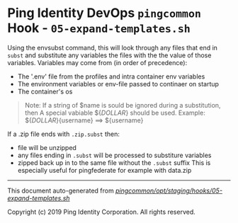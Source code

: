 
# Ping Identity DevOps `pingcommon` Hook - `05-expand-templates.sh`
 Using the envsubst command, this will look through any files that end in 
 `subst` and substitute any variables the files with the the value of those
 variables.
 Variables may come from (in order of precedence):
  - The '.env' file from the profiles and intra container env variables
  - The environment variables or env-file passed to continaer on startup
  - The container's os
 >Note: If a string of $name is sould be ignored during a substitution, then 
 A special vabiable ${_DOLLAR_} should be used.
 >Example: ${_DOLLAR_}{username} ==> ${username}
  
 If a .zip file ends with `.zip.subst` then:
 - file will be unzipped 
 - any files ending in `.subst` will be processed to substiture variables
 - zipped back up in to the same file without the `.subst` suffix
 This is especially useful for pingfederate for example with data.zip

---
This document auto-generated from _[pingcommon/opt/staging/hooks/05-expand-templates.sh](https://github.com/pingidentity/pingidentity-docker-builds/blob/master/pingcommon/opt/staging/hooks/05-expand-templates.sh)_

Copyright (c)  2019 Ping Identity Corporation. All rights reserved.
